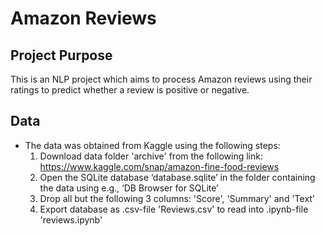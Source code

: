 # Amazon Reviews

## Project Purpose
This is an NLP project which aims to process Amazon reviews using their ratings to predict whether a review is positive or negative.

## Data
* The data was obtained from Kaggle using the following steps:
    1. Download data folder 'archive' from the following link: https://www.kaggle.com/snap/amazon-fine-food-reviews
    2. Open the SQLite database ‘database.sqlite’ in the folder containing the data using e.g., ‘DB Browser for SQLite’
    3. Drop all but the following 3 columns: 'Score', 'Summary' and 'Text'
    5. Export database as .csv-file 'Reviews.csv' to read into .ipynb-file 'reviews.ipynb'